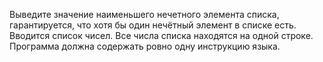 Выведите значение наименьшего нечетного элемента списка, гарантируется, что хотя бы один нечётный элемент в списке есть.
Вводится список чисел. Все числа списка находятся на одной строке.
Программа должна содержать ровно одну инструкцию языка.